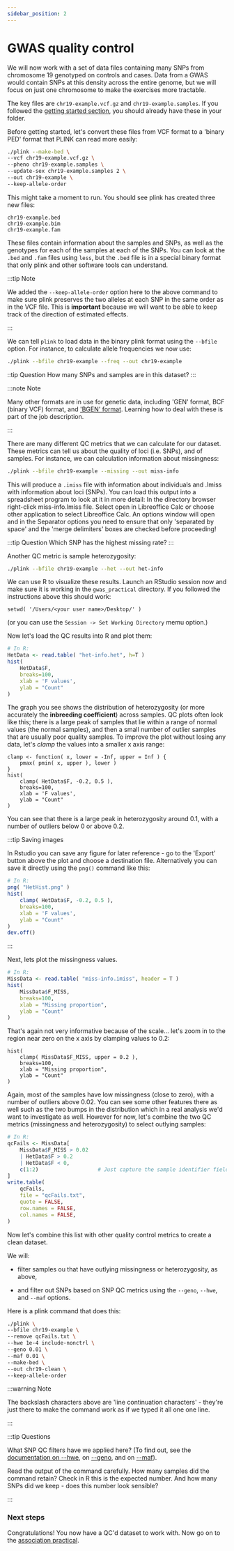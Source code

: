 ```yaml
---
sidebar_position: 2
---
```


# GWAS quality control

We will now work with a set of data files containing many SNPs from chromosome 19 genotyped on controls and cases. Data from a
GWAS would contain SNPs at this density across the entire genome, but we will focus on just one chromosome to make the
exercises more tractable.

The key files are `chr19-example.vcf.gz` and `chr19-example.samples`. If you followed the [getting started
section](./gwas_analysis_plink.md), you should already have these in your folder.

Before getting started, let's convert these files from VCF format to a 'binary PED' format that PLINK can read more easily:

```sh
./plink --make-bed \
--vcf chr19-example.vcf.gz \
--pheno chr19-example.samples \
--update-sex chr19-example.samples 2 \
--out chr19-example \
--keep-allele-order
```

This might take a moment to run.  You should see plink has created three new files:

    chr19-example.bed
    chr19-example.bim
    chr19-example.fam

These files contain information about the samples and SNPs, as well as the genotypes for each of the samples at each of the
SNPs. You can look at the `.bed` and `.fam` files using `less`, but the `.bed` file is in a special binary format that only
plink and other software tools can understand.

:::tip Note

We added the `--keep-allele-order` option here to the above command to make sure plink preserves the two alleles at each SNP in
the same order as in the VCF file. This is **important** because we will want to be able to keep track of the direction of
estimated effects.

:::

We can tell `plink` to load data in the binary plink format using the `--bfile` option. For instance, to calculate allele
frequencies we now use:

```sh
./plink --bfile chr19-example --freq --out chr19-example
```

::tip Question
How many SNPs and samples are in this dataset?
:::

:::note Note

Many other formats are in use for genetic data, including 'GEN' format, BCF (binary VCF) format, and ['BGEN'
format](http://www.bgenformat.org). Learning how to deal with these is part of the job description.

:::

There are many different QC metrics that we can calculate for our dataset. These metrics can tell us about the quality of loci
(i.e. SNPs), and of samples. For instance, we can calculation information about missingness:

```sh
./plink --bfile chr19-example --missing --out miss-info
```

This will produce a `.imiss` file with information about individuals and .lmiss with information about loci (SNPs). You can load
this output into a spreadsheet program to look at it in more detail: In the directory browser right-click miss-info.lmiss
file. Select open in Libreoffice Calc or choose other application to select Libreoffice Calc. An options window will open and
in the Separator options you need to ensure that only 'separated by space' and the 'merge delimiters' boxes are checked before
proceeding!

:::tip Question
Which SNP has the highest missing rate?
:::

Another QC metric is sample heterozygosity:

```sh
./plink --bfile chr19-example --het --out het-info
```

We can use R to visualize these results. Launch an RStudio session now and make sure it is working in the `gwas_practical`
directory.  If you followed the instructions above this should work:
```
setwd( '/Users/<your user name>/Desktop/' )
```
(or you can use the `Session -> Set Working Directory` memu option.)

Now let's load the QC results into R and plot them:
```R
# In R:
HetData <- read.table( "het-info.het", h=T )
hist(
    HetData$F,
    breaks=100,
    xlab = 'F values',
    ylab = "Count"
)
```


The graph you see shows the distribution of heterozygosity (or more accurately the **inbreeding coefficient**) across samples.
QC plots often look like this; there is a large peak of samples that lie within a range of normal values (the normal samples),
and then a small number of outlier samples that are usually poor quality samples. To improve the plot without losing any data,
let's *clamp* the values into a smaller x axis range:
```
clamp <- function( x, lower = -Inf, upper = Inf ) {
    pmax( pmin( x, upper ), lower )
}
hist(
    clamp( HetData$F, -0.2, 0.5 ),
    breaks=100,
    xlab = 'F values',
    ylab = "Count"
)
```

You can see that there is a large peak in heterozygosity around 0.1, with a number of outliers below 0 or above 0.2.

:::tip Saving images

In Rstudio you can save any figure for later reference - go to the 'Export' button above the plot and choose a destination
file.  Alternatively you can save it directly using the `png()` command like this:
```R
# In R:
png( "HetHist.png" )
hist(
    clamp( HetData$F, -0.2, 0.5 ),
    breaks=100,
    xlab = 'F values',
    ylab = "Count"
)
dev.off()
```
:::

Next, lets plot the missingness values.

```R
# In R:
MissData <- read.table( "miss-info.imiss", header = T )
hist(
    MissData$F_MISS,
    breaks=100,
    xlab = "Missing proportion",
    ylab = "Count"
)
```

That's again not very informative because of the scale... let's zoom in to the region near zero on the x axis by clamping
values to 0.2:

```
hist(
    clamp( MissData$F_MISS, upper = 0.2 ),
    breaks=100,
    xlab = "Missing proportion",
    ylab = "Count"
)
```

Again, most of the samples have low missingness (close to zero), with a number of outliers above 0.02. You can see some other
features there as well such as the two bumps in the distribution which in a real analysis we'd want to investigate as well.
However for now, let's combine the two QC metrics (missingness and heterozygosity) to select outlying samples:

```R
# In R:
qcFails <- MissData[
    MissData$F_MISS > 0.02
    | HetData$F > 0.2
    | HetData$F < 0,
    c(1:2)                   # Just capture the sample identifier fields
]
write.table(
    qcFails,
    file = "qcFails.txt",
    quote = FALSE,
    row.names = FALSE,
    col.names = FALSE,
)
```

Now let's combine this list with other quality control metrics to create a clean dataset.

We will:

* filter samples ou that have outlying missingness or heterozygosity, as above,

* and filter out SNPs based on SNP QC metrics using the `--geno`, `--hwe`, and `--maf` options.

Here is a plink command that does this:

```sh
./plink \
--bfile chr19-example \
--remove qcFails.txt \
--hwe 1e-4 include-nonctrl \
--geno 0.01 \
--maf 0.01 \
--make-bed \
--out chr19-clean \
--keep-allele-order
```

:::warning Note

The backslash characters above are 'line continuation characters' - they're just there to make the command work as if we typed
it all one one line.

:::

:::tip Questions

What SNP QC filters have we applied here? (To find out, see the
[documentation on --hwe](https://www.cog-genomics.org/plink/1.9/filter#hwe),
on [--geno](https://www.cog-genomics.org/plink/1.9/filter#missing),
and on [--maf](https://www.cog-genomics.org/plink/1.9/filter#maf)).

Read the output of the command carefully. How many samples did the command retain? Check in R this is the expected number. And
how many SNPs did we keep - does this number look sensible?

:::

### Next steps

Congratulations!  You now have a QC'd dataset to work with.  Now go on to the [association practical](./gwas_association/).
